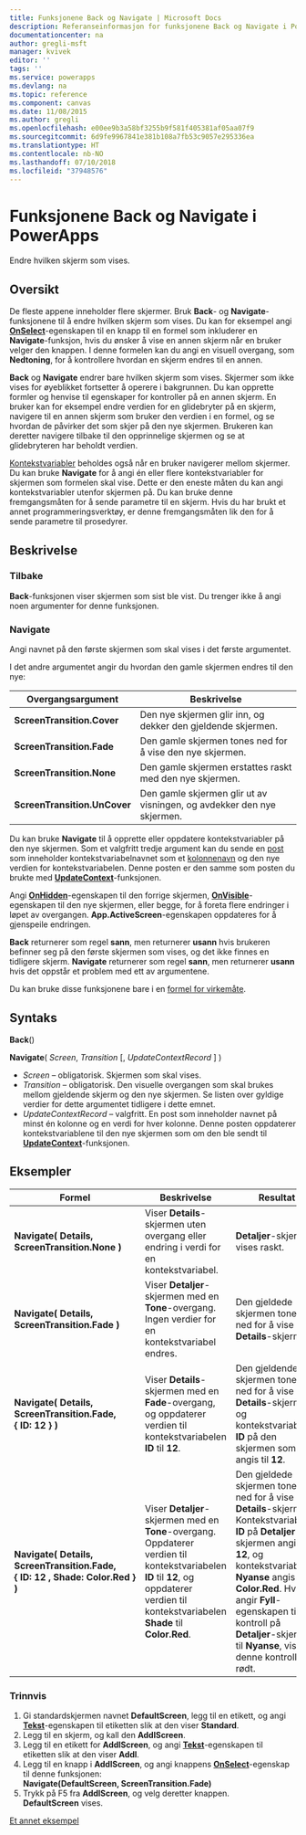 ```yaml
---
title: Funksjonene Back og Navigate | Microsoft Docs
description: Referanseinformasjon for funksjonene Back og Navigate i PowerApps, inkludert syntaks og eksempler
documentationcenter: na
author: gregli-msft
manager: kvivek
editor: ''
tags: ''
ms.service: powerapps
ms.devlang: na
ms.topic: reference
ms.component: canvas
ms.date: 11/08/2015
ms.author: gregli
ms.openlocfilehash: e00ee9b3a58bf3255b9f581f405381af05aa07f9
ms.sourcegitcommit: 6d9fe9967841e381b108a7fb53c9057e295336ea
ms.translationtype: HT
ms.contentlocale: nb-NO
ms.lasthandoff: 07/10/2018
ms.locfileid: "37948576"
---
```

# <a name="back-and-navigate-functions-in-powerapps"></a>Funksjonene Back og Navigate i PowerApps
Endre hvilken skjerm som vises.

## <a name="overview"></a>Oversikt
De fleste appene inneholder flere skjermer.  Bruk **Back**- og **Navigate**-funksjonene til å endre hvilken skjerm som vises. Du kan for eksempel angi **[OnSelect](../controls/properties-core.md)**-egenskapen til en knapp til en formel som inkluderer en **Navigate**-funksjon, hvis du ønsker å vise en annen skjerm når en bruker velger den knappen. I denne formelen kan du angi en visuell overgang, som **Nedtoning**, for å kontrollere hvordan en skjerm endres til en annen.  

**Back** og **Navigate** endrer bare hvilken skjerm som vises. Skjermer som ikke vises for øyeblikket fortsetter å operere i bakgrunnen. Du kan opprette formler og henvise til egenskaper for kontroller på en annen skjerm. En bruker kan for eksempel endre verdien for en glidebryter på en skjerm, navigere til en annen skjerm som bruker den verdien i en formel, og se hvordan de påvirker det som skjer på den nye skjermen.  Brukeren kan deretter navigere tilbake til den opprinnelige skjermen og se at glidebryteren har beholdt verdien.

[Kontekstvariabler](../working-with-variables.md#create-a-context-variable) beholdes også når en bruker navigerer mellom skjermer. Du kan bruke **Navigate** for å angi én eller flere kontekstvariabler for skjermen som formelen skal vise. Dette er den eneste måten du kan angi kontekstvariabler utenfor skjermen på. Du kan bruke denne fremgangsmåten for å sende parametre til en skjerm. Hvis du har brukt et annet programmeringsverktøy, er denne fremgangsmåten lik den for å sende parametre til prosedyrer.

## <a name="description"></a>Beskrivelse
### <a name="back"></a>Tilbake
**Back**-funksjonen viser skjermen som sist ble vist. Du trenger ikke å angi noen argumenter for denne funksjonen.

### <a name="navigate"></a>Navigate
Angi navnet på den første skjermen som skal vises i det første argumentet.  

 I det andre argumentet angir du hvordan den gamle skjermen endres til den nye:

| Overgangsargument | Beskrivelse |
| --- | --- |
| **ScreenTransition.Cover** |Den nye skjermen glir inn, og dekker den gjeldende skjermen. |
| **ScreenTransition.Fade** |Den gamle skjermen tones ned for å vise den nye skjermen. |
| **ScreenTransition.None** |Den gamle skjermen erstattes raskt med den nye skjermen. |
| **ScreenTransition.UnCover** |Den gamle skjermen glir ut av visningen, og avdekker den nye skjermen. |

Du kan bruke **Navigate** til å opprette eller oppdatere kontekstvariabler på den nye skjermen. Som et valgfritt tredje argument kan du sende en [post](../working-with-tables.md#records) som inneholder kontekstvariabelnavnet som et [kolonnenavn](../working-with-tables.md#columns) og den nye verdien for kontekstvariabelen.  Denne posten er den samme som posten du brukte med **[UpdateContext](function-updatecontext.md)**-funksjonen.

Angi **[OnHidden](../controls/control-screen.md)**-egenskapen til den forrige skjermen, **[OnVisible](../controls/control-screen.md)**-egenskapen til den nye skjermen, eller begge, for å foreta flere endringer i løpet av overgangen. **App.ActiveScreen**-egenskapen oppdateres for å gjenspeile endringen.

**Back** returnerer som regel **sann**, men returnerer **usann** hvis brukeren befinner seg på den første skjermen som vises, og det ikke finnes en tidligere skjerm.  **Navigate** returnerer som regel **sann**, men returnerer **usann** hvis det oppstår et problem med ett av argumentene.

Du kan bruke disse funksjonene bare i en [formel for virkemåte](../working-with-formulas-in-depth.md).

## <a name="syntax"></a>Syntaks
**Back**()

**Navigate**( *Screen*, *Transition* [, *UpdateContextRecord* ] )

* *Screen* – obligatorisk. Skjermen som skal vises.
* *Transition* – obligatorisk.  Den visuelle overgangen som skal brukes mellom gjeldende skjerm og den nye skjermen. Se listen over gyldige verdier for dette argumentet tidligere i dette emnet.
* *UpdateContextRecord* – valgfritt.  En post som inneholder navnet på minst én kolonne og en verdi for hver kolonne. Denne posten oppdaterer kontekstvariablene til den nye skjermen som om den ble sendt til **[UpdateContext](function-updatecontext.md)**-funksjonen.

## <a name="examples"></a>Eksempler

| Formel | Beskrivelse | Resultat |
| --- | --- | --- |
| **Navigate( Details, ScreenTransition.None )** |Viser **Details**-skjermen uten overgang eller endring i verdi for en kontekstvariabel. |**Detaljer**-skjermen vises raskt. |
| **Navigate( Details, ScreenTransition.Fade )** |Viser **Detaljer**-skjermen med en **Tone**-overgang.  Ingen verdier for en kontekstvariabel endres. |Den gjeldede skjermen tones ned for å vise **Details**-skjermen. |
| **Navigate( Details, ScreenTransition.Fade, {&nbsp;ID:&nbsp;12&nbsp;} )** |Viser **Details**-skjermen med en **Fade**-overgang, og oppdaterer verdien til kontekstvariabelen **ID** til **12**. |Den gjeldende skjermen tones ned for å vise **Details**-skjermen, og kontekstvariabelen **ID** på den skjermen som angis til **12**. |
| **Navigate( Details, ScreenTransition.Fade, {&nbsp;ID:&nbsp;12&nbsp;,&nbsp;Shade:&nbsp;Color.Red&nbsp;} )** |Viser **Detaljer**-skjermen med en **Tone**-overgang. Oppdaterer verdien til kontekstvariabelen **ID** til **12**, og oppdaterer verdien til kontekstvariabelen **Shade** til **Color.Red**. |Den gjeldede skjermen tones ned for å vise **Details**-skjermen. Kontekstvariabelen **ID** på **Detaljer**-skjermen angis til **12**, og kontekstvariabelen **Nyanse** angis til **Color.Red**. Hvis du angir **Fyll**-egenskapen til en kontroll på **Detaljer**-skjermen til **Nyanse**, vises denne kontrollen i rødt. |

### <a name="step-by-step"></a>Trinnvis
1. Gi standardskjermen navnet **DefaultScreen**, legg til en etikett, og angi **[Tekst](../controls/properties-core.md)**-egenskapen til etiketten slik at den viser **Standard**.
2. Legg til en skjerm, og kall den **AddlScreen**.
3. Legg til en etikett for **AddlScreen**, og angi **[Tekst](../controls/properties-core.md)**-egenskapen til etiketten slik at den viser **Addl**.
4. Legg til en knapp i **AddlScreen**, og angi knappens **[OnSelect](../controls/properties-core.md)**-egenskap til denne funksjonen:<br>**Navigate(DefaultScreen, ScreenTransition.Fade)**
5. Trykk på F5 fra **AddlScreen**, og velg deretter knappen.<br>**DefaultScreen** vises.

[Et annet eksempel](../add-screen-context-variables.md)

